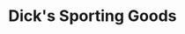 ---
title: "Dick's Sporting Goods"
url: /chicago/dicks-sporting-goods-south-canal-street/
shop: sports
---